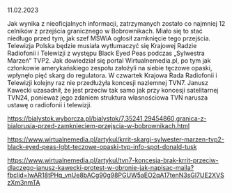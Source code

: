 11.02.2023

Jak wynika z nieoficjalnych informacji, zatrzymanych zostało co najmniej 12 celników z przejścia granicznego w Bobrownikach. Miało się to stać niedługo przed tym, jak szef MSWiA ogłosił zamknięcie tego przejścia. Telewizja Polska będzie musiała wytłumaczyć się Krajowej Radzie Radiofonii i Telewizji z występu Black Eyed Peas podczas „Sylwestra Marzeń” TVP2. Jak dowiedział się portal Wirtualnemedia.pl, po tym jak członkowie amerykańskiego zespołu założyli na siebie tęczowe opaski, wpłynęło pięć skarg do regulatora. W czwartek Krajowa Rada Radiofonii i Telewizji kolejny raz nie przedłużyła koncesji naziemnej TVN7. Janusz Kawecki uzasadnił, że jest przeciw tak samo jak przy koncesji satelitarnej TVN24, ponieważ jego zdaniem struktura własnościowa TVN narusza ustawę o radiofonii i telewizji.

https://bialystok.wyborcza.pl/bialystok/7,35241,29454860,granica-z-bialorusia-przed-zamknieciem-przejscia-w-bobrownikach.html

https://www.wirtualnemedia.pl/artykul/krrit-skargi-sylwester-marzen-tvp2-black-eyed-peas-lgbt-teczowe-opaski-tvp-info-spot-donald-tusk

https://www.wirtualnemedia.pl/artykul/tvn7-koncesja-brak-krrit-przeciw-dlaczego-janusz-kawecki-protest-w-obronie-jak-napisac-maila?fbclid=IwAR18tPHq_vnUe8bACg90g98PGUW5aEO2qA17tenN3sGl7UE2XVSzXm3nmTA